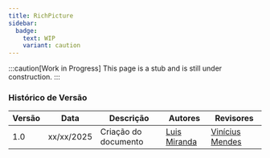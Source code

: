 ```yaml
---
title: RichPicture
sidebar:
  badge:
    text: WIP
    variant: caution
---
```


:::caution[Work in Progress]
This page is a stub and is still under construction.
:::

### Histórico de Versão

| Versão | Data       | Descrição                                               | Autores                        | Revisores |
| ------ | ---------- | ------------------------------------------------------- | ------------------------------ | --------- |
| 1.0    | xx/xx/2025 | Criação do documento |  [Luis Miranda](https://github.com/LuisMiranda10) |  [Vinícius Mendes](https://github.com/yabamiah)    |